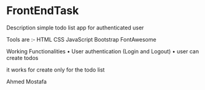 # FrontEndTask
Description
simple todo list app for authenticated user 

Tools are :-
HTML
CSS
JavaScript
Bootstrap
FontAwesome

Working Functionalities
• User authentication (Login and Logout)
• user can create todos 

it works for create only for the todo list

Ahmed Mostafa
